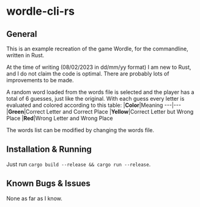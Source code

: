 # wordle-cli-rs

## General

This is an example recreation of the game Wordle, for the commandline, written in Rust.

At the time of writing (08/02/2023 in dd/mm/yy format) I am new to Rust, and I do not claim the code is optimal. There are probably lots of improvements to be made.

A random word loaded from the words file is selected and the player has a total of 6 guesses, just like the original. With each guess every letter is evaluated and colored according to this table:
|**Color**|Meaning
---|---
|**Green**|Correct Letter and Correct Place
|**Yellow**|Correct Letter but Wrong Place
|**Red**|Wrong Letter and Wrong Place

The words list can be modified by changing the words file.

## Installation & Running
Just run `cargo build --release && cargo run --release`.

## Known Bugs & Issues
None as far as I know.